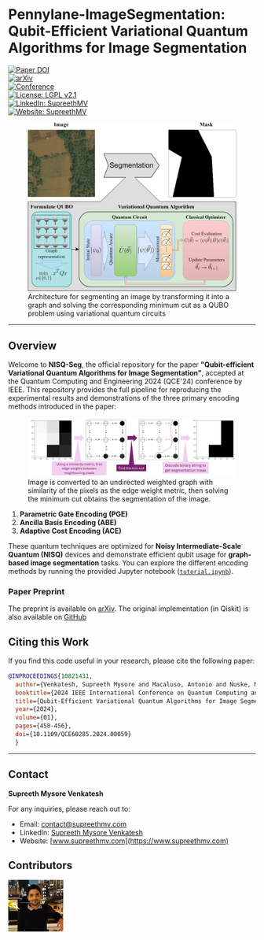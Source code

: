 # **Pennylane-ImageSegmentation: Qubit-Efficient Variational Quantum Algorithms for Image Segmentation**

[![Paper DOI](https://img.shields.io/badge/DOI-10.1109/QCE60285.2024.00059-orange)](https://doi.org/10.1109/QCE60285.2024.00059)  
[![arXiv](https://img.shields.io/badge/arXiv-2405.14405-green)](https://doi.org/10.48550/arXiv.2405.14405)  
[![Conference](https://img.shields.io/badge/Conference-QCE'24-blue)](https://qce.quantum.ieee.org/2024/)  
[![License: LGPL v2.1](https://img.shields.io/badge/License-LGPL%20v2.1-blue.svg)](https://www.gnu.org/licenses/old-licenses/lgpl-2.1.html)  
[![LinkedIn: SupreethMV](https://img.shields.io/badge/LinkedIn-Supreeth%20Mysore%20Venkatesh-blue)](https://www.linkedin.com/in/supreethmv/)  
[![Website: SupreethMV](https://img.shields.io/badge/Website-www.supreethmv.com-brightgreen)](https://www.supreethmv.com)

<figure>
  <img src="_repo_data/vqa-segmentation.png" alt="VQA Segmentation Overview" width="600">
  <figcaption>
    Architecture for segmenting an image by transforming it into a graph and solving the corresponding minimum cut as a QUBO problem using variational quantum circuits
  </figcaption>
</figure>

---

## **Overview**

Welcome to **NISQ-Seg**, the official repository for the paper **"Qubit-efficient Variational Quantum Algorithms for Image Segmentation"**, accepted at the Quantum Computing and Engineering 2024 (QCE'24) conference by IEEE. This repository provides the full pipeline for reproducing the experimental results and demonstrations of the three primary encoding methods introduced in the paper:

<figure>
  <img src="_repo_data/pipeline_overview.png" alt="VQA Segmentation Overview" width="600">
  <figcaption>
    Image is converted to an undirected weighted graph with similarity of the pixels as the edge weight metric, then solving the minimum cut obtains the segmentation of the image.</a>
  </figcaption>
</figure>


1. **Parametric Gate Encoding (PGE)**
2. **Ancilla Basis Encoding (ABE)**
3. **Adaptive Cost Encoding (ACE)**


These quantum techniques are optimized for **Noisy Intermediate-Scale Quantum (NISQ)** devices and demonstrate efficient
qubit usage for **graph-based image segmentation** tasks. You can explore the different encoding methods by running the
provided Jupyter notebook ([`tutorial.ipynb`](https://github.com/cognigami/supreeth-imageseg/blob/main/tutorial.ipynb)).


### **Paper Preprint**
The preprint is available on [arXiv](https://doi.org/10.48550/arXiv.2405.14405). The original implementation (in Qiskit) is
also available on [GitHub](https://github.com/supreethmv/NISQ-Seg)


## **Citing this Work**

If you find this code useful in your research, please cite the following paper:

```bibtex
@INPROCEEDINGS{10821431,
  author={Venkatesh, Supreeth Mysore and Macaluso, Antonio and Nuske, Marlon and Klusch, Matthias and Dengel, Andreas},
  booktitle={2024 IEEE International Conference on Quantum Computing and Engineering (QCE)}, 
  title={Qubit-Efficient Variational Quantum Algorithms for Image Segmentation}, 
  year={2024},
  volume={01},
  pages={450-456},
  doi={10.1109/QCE60285.2024.00059}
  }
```

---

## **Contact**

**Supreeth Mysore Venkatesh**  

For any inquiries, please reach out to:

- Email: contact@supreethmv.com  
- LinkedIn: [Supreeth Mysore Venkatesh](https://www.linkedin.com/in/supreethmv/)  
- Website: [www.supreethmv.com](https://www.supreethmv.com)


## Contributors

[![Supreeth Mysore Venkatesh](_repo_data/supreethmv.jpg)](https://www.supreethmv.com)
